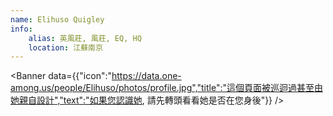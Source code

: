 ```yaml
---
name: Elihuso Quigley
info:
    alias: 英風莊, 風莊, EQ, HQ
    location: 江蘇南京
---
```


<Banner data={{"icon":"https://data.one-among.us/people/Elihuso/photos/profile.jpg","title":"這個頁面被巡迴過甚至由她親自設計","text":"如果您認識她, 請先轉頭看看她是否在您身後"}} />